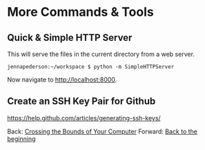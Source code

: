 # More Commands & Tools

## Quick & Simple HTTP Server

This will serve the files in the current directory from a web server.

```
jennapederson:~/workspace $ python -m SimpleHTTPServer
```

Now navigate to [http://localhost:8000](http://localhost:8000).

## Create an SSH Key Pair for Github

https://help.github.com/articles/generating-ssh-keys/

Back: [Crossing the Bounds of Your Computer](12_remote.md)
Forward: [Back to the beginning](README.md)
